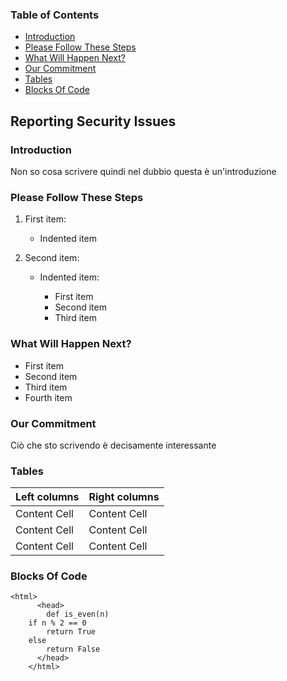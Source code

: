 ### Table of Contents
+ [Introduction](#introduction)
+ [Please Follow These Steps](#please-follow-these-steps)
+ [What Will Happen Next?](#what-will-happen-next)
+ [Our Commitment](#our-commitment)
+ [Tables](#tables)
+ [Blocks Of Code](#blocks-of-code)
  
## Reporting Security Issues

### Introduction
Non so cosa scrivere quindi nel dubbio questa è un'introduzione

### Please Follow These Steps

1. First item:
   - Indented item
   
2. Second item:
   - Indented item:
     
     - First item
     - Second item
     - Third item

### What Will Happen Next?

  - First item
  - Second item
  - Third item
  - Fourth item

### Our Commitment
Ciò che sto scrivendo è decisamente interessante

### Tables

| Left columns  | Right columns |
| --------- | ------ |
| Content Cell  | Content Cell  |
| Content Cell  | Content Cell  |
| Content Cell  | Content Cell  |

### Blocks Of Code
```
<html>
      <head>
        def is_even(n)
    if n % 2 == 0
        return True
    else
        return False
      </head>
    </html>
```
